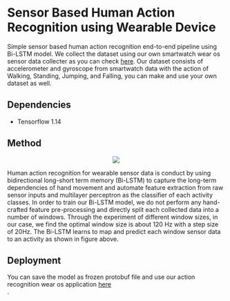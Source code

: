 # Sensor Based Human Action Recognition using Wearable Device

Simple sensor based human action recognition end-to-end pipeline using Bi-LSTM model. We collect the dataset using our own smartwatch wear os sensor data collecter as you can check [here](https://github.com/farhantandia/Wearable-Sensor-Data-Collector). Our dataset consists of accelerometer and gyroscope from smartwatch data with the action of Walking, Standing, Jumping, and Falling, you can make and use your own dataset as well.

## Dependencies
- Tensorflow 1.14

## Method
<p align="center">
<img src="https://github.com/farhantandia/Sensor-HumanActionRecognition-Training/blob/master/sw-method.png"><br>
</p>

Human action recognition for wearable sensor data is conduct by using bidirectional long-short term memory (Bi-LSTM) to capture the long-term dependencies of hand movement and automate feature extraction from raw sensor inputs and multilayer perceptron as the classifier of each activity classes. In order to train our Bi-LSTM model, we do not perform any hand-crafted feature pre-processing and directly split each collected data into a number of windows. Through the experiment of different window sizes, in our case, we find the optimal window size is about 120 Hz with a step size of 20Hz. The Bi-LSTM learns to map and predict each window sensor data to an activity as shown in figure above.

## Deployment
You can save the model as frozen protobuf file and use our action recognition wear os application [here](https://github.com/farhantandia/Smartwatch-action-recognition) <br>.
